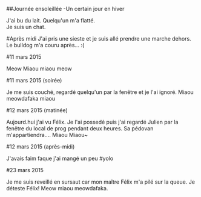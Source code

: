##Journée ensoleillée
-Un certain jour en hiver

J'ai bu du lait. Quelqu'un m'a flatté.  
Je suis un chat.

#Après midi
J'ai pris une sieste et je suis allé prendre une marche dehors. Le bulldog m'a couru après... :(

#11 mars 2015

Meow Miaou miaou meow

#11 mars 2015 (soirée)

Je me suis couché, regardé quelqu'un par la fenêtre et je l'ai ignoré.
Miaou meowdafaka miaou 


#12 mars 2015 (matinée)

Aujourd.hui j'ai vu Félix. Je l'ai possedé puis j'ai regardé Julien par la fenêtre du local de prog pendant deux heures. Sa pédovan m'appartiendra....
Miaou Miaou~ 


#12 mars 2015 (après-midi)

J'avais faim faque j'ai mangé un peu #yolo

#23 mars 2015

Je me suis reveillé en sursaut car mon maître Félix m'a pilé sur la queue. Je déteste Félix!
Meow miaou meowdafaka.
